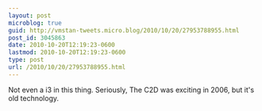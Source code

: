 ```yaml
---
layout: post
microblog: true
guid: http://vmstan-tweets.micro.blog/2010/10/20/27953788955.html
post_id: 3045863
date: 2010-10-20T12:19:23-0600
lastmod: 2010-10-20T12:19:23-0600
type: post
url: /2010/10/20/27953788955.html
---
```

Not even a i3 in this thing. Seriously, The C2D was exciting in 2006, but it's old technology.
